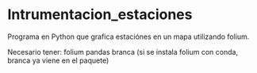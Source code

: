 # Intrumentacion_estaciones

Programa en Python que grafica estaciónes en un mapa utilizando folium. 

Necesario tener: 
folium 
pandas 
branca (si se instala folium con conda, branca ya viene en el paquete)
